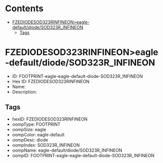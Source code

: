



Contents
========

* [FZEDIODESOD323RINFINEON>eagle-default/diode/SOD323R_INFINEON](#fzediodesod323rinfineoneagle-defaultdiodesod323r_infineon)
	* [Tags](#tags)

# FZEDIODESOD323RINFINEON>eagle-default/diode/SOD323R_INFINEON

- ID: FOOTPRINT-eagle-eagle-default-diode-SOD323R_INFINEON
- Hex ID: FZEDIODESOD323RINFINEON
- Name: 
- Description: 

## Tags

- hexID: FZEDIODESOD323RINFINEON
- oompType: FOOTPRINT
- oompSize: eagle
- oompColor: eagle-default
- oompDesc: diode
- oompIndex: SOD323R_INFINEON
- oompName: eagle-default/diode/SOD323R_INFINEON
- oompID: FOOTPRINT-eagle-eagle-default-diode-SOD323R_INFINEON
